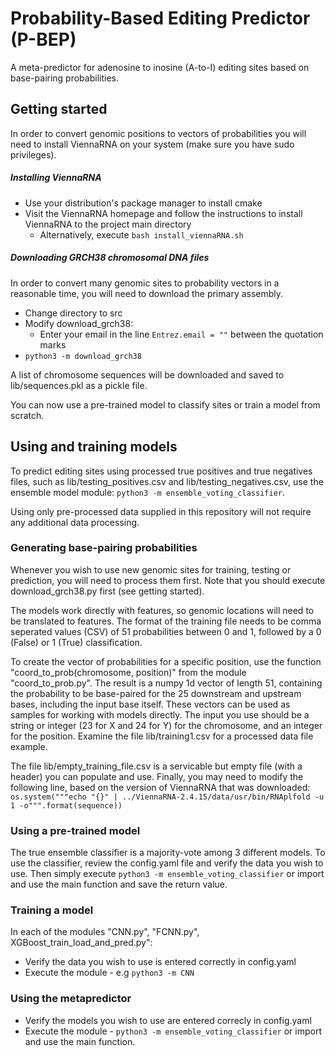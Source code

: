 # Probability-Based Editing Predictor (P-BEP)
A meta-predictor for adenosine to inosine (A-to-I) editing sites based on base-pairing probabilities.  

## Getting started

In order to convert genomic positions to vectors of probabilities you will need to install ViennaRNA on your system 
(make sure you have sudo privileges).  
##### Installing ViennaRNA
- Use your distribution's package manager to install cmake
- Visit the ViennaRNA homepage and follow the instructions to install ViennaRNA to the project main directory
    - Alternatively, execute `bash install_viennaRNA.sh`  
##### Downloading GRCH38 chromosomal DNA files
In order to convert many genomic sites to probability vectors in a reasonable time, you will need to download the primary assembly.  
 - Change directory to src
 - Modify download_grch38:
    - Enter your email in the line `Entrez.email = ""` between the quotation marks
 - `python3 -m download_grch38` 

A list of chromosome sequences will be downloaded and saved to lib/sequences.pkl as a pickle file. 
 
You can now use a pre-trained model to classify sites or train a model from scratch.
## Using and training models

To predict editing sites using processed true positives and true negatives files, such as
lib/testing_positives.csv and lib/testing_negatives.csv, use the ensemble model module:
`python3 -m ensemble_voting_classifier`.

Using only pre-processed data supplied in this repository will not require any additional data processing.

### Generating base-pairing probabilities

Whenever you wish to use new genomic sites for training, testing or prediction, you will need to process them first.
Note that you should execute download_grch38.py first (see getting started).

The models work directly with features, so genomic locations will need to be translated to features.
The format of the training file needs to be comma seperated values (CSV) of 51 probabilities between 0 and 1, followed 
by a 0 (False) or 1 (True) classification.  

To create the vector of probabilities for a specific position, use the function "coord_to_prob(chromosome, position)" 
from the module "coord_to_prob.py". The result is a numpy 1d vector of length 51, containing the probability to be 
base-paired for the 25 downstream and upstream bases, including the input base itself. These vectors can be used as 
samples for working with models directly. The input you use should be a
string or integer (23 for X and 24 for Y) for the chromosome, and an integer for the position.
Examine the file lib/training1.csv for a processed data file example.  

The file lib/empty_training_file.csv is a servicable but empty file (with a header) you can populate and use.
Finally, you may need to modify the following line, based on the version of ViennaRNA that was downloaded:  
`os.system("""echo "{}" | ../ViennaRNA-2.4.15/data/usr/bin/RNAplfold -u 1 -o""".format(sequence))`

### Using a pre-trained model

The true ensemble classifier is a majority-vote among 3 different models. To use the classifier,
review the config.yaml file and verify the data you wish to use. Then simply execute
`python3 -m ensemble_voting_classifier` or import and use the main function and save the return value.

### Training a model

In each of the modules "CNN.py", "FCNN.py", XGBoost_train_load_and_pred.py":  
 - Verify the data you wish to use is entered correctly in config.yaml
 - Execute the module - e.g `python3 -m CNN`

### Using the metapredictor

 - Verify the models you wish to use are entered correcly in config.yaml
 - Execute the module - `python3 -m ensemble_voting_classifier` or import and use the main function.



